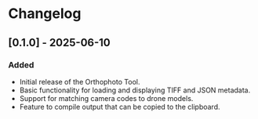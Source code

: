 # Changelog

## [0.1.0] - 2025-06-10

### Added
- Initial release of the Orthophoto Tool.
- Basic functionality for loading and displaying TIFF and JSON metadata.
- Support for matching camera codes to drone models.
- Feature to compile output that can be copied to the clipboard.
